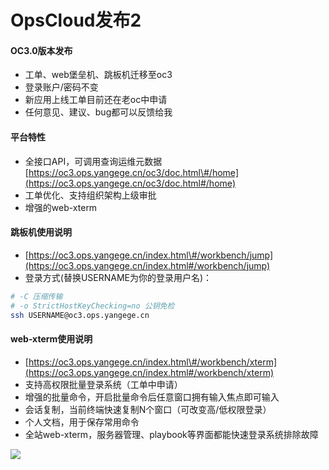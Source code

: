 # OpsCloud发布2

#### OC3.0版本发布

* 工单、web堡垒机、跳板机迁移至oc3
* 登录账户/密码不变
* 新应用上线工单目前还在老oc中申请
* 任何意见、建议、bug都可以反馈给我

#### 平台特性

* 全接口API，可调用查询运维元数据 [https://oc3.ops.yangege.cn/oc3/doc.html\#/home](https://oc3.ops.yangege.cn/oc3/doc.html#/home)
* 工单优化、支持组织架构上级审批
* 增强的web-xterm

#### 跳板机使用说明

* [https://oc3.ops.yangege.cn/index.html\#/workbench/jump](https://oc3.ops.yangege.cn/index.html#/workbench/jump)
* 登录方式\(替换USERNAME为你的登录用户名\)：

```bash
# -C 压缩传输
# -o StrictHostKeyChecking=no 公钥免检
ssh USERNAME@oc3.ops.yangege.cn
```



#### web-xterm使用说明

* [https://oc3.ops.yangege.cn/index.html\#/workbench/xterm](https://oc3.ops.yangege.cn/index.html#/workbench/xterm)
* 支持高权限批量登录系统（工单中申请）
* 增强的批量命令，开启批量命令后任意窗口拥有输入焦点即可输入
* 会话复制，当前终端快速复制N个窗口（可改变高/低权限登录）
* 个人文档，用于保存常用命令
* 全站web-xterm，服务器管理、playbook等界面都能快速登录系统排除故障

![](.gitbook/assets/oc-webxterm-2.gif)


